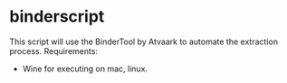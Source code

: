 # binderscript
This script will use the BinderTool by Atvaark to automate the extraction process.
Requirements:
- Wine for executing on mac, linux.
